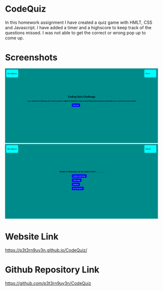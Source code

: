 # CodeQuiz

In this homework assignment I have created a quiz game with HMLT, CSS and Javascript. I have added a timer and a highscore to keep track of the questions missed. I was not able to get the correct or wrong pop up to come up.

# Screenshots
![Alt text](https://github.com/p3t3rn9uy3n/CodeQuiz/blob/e3a0e22190371bc1df35c10f24bcc185fedec2e8/screenshots/screenshot1.PNG?raw=true "Screenshot 1")
![Alt text](https://github.com/p3t3rn9uy3n/CodeQuiz/blob/e3a0e22190371bc1df35c10f24bcc185fedec2e8/screenshots/screenshot2.PNG?raw=true "Screenshot 2")

# Website Link
https://p3t3rn9uy3n.github.io/CodeQuiz/

# Github Repository Link
https://github.com/p3t3rn9uy3n/CodeQuiz